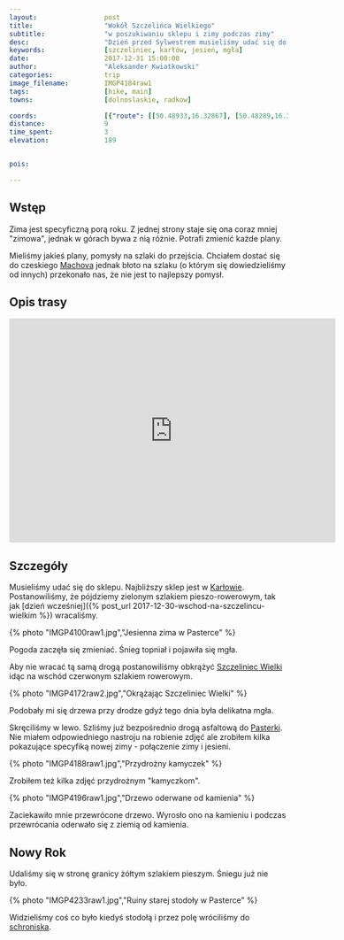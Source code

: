 ```yaml
---
layout:                 post
title:                  "Wokół Szczelińca Wielkiego"
subtitle:               "w poszukiwaniu sklepu i zimy podczas zimy"
desc:                   "Dzień przed Sylwestrem musieliśmy udać się do sklepu. Najbliższy był w Karłowie. Postanowiliśmy wrócić tak, aby okrążyć Szczeliniec Wielki."
keywords:               [szczeliniec, karłów, jesień, mgła]
date:                   2017-12-31 15:00:00
author:                 "Aleksander Kwiatkowski"
categories:             trip
image_filename:         IMGP4184raw1
tags:                   [hike, main]
towns:                  [dolnoslaskie, radkow]

coords:                 [{"route": [[50.48933,16.32867], [50.48289,16.32609], [50.47535,16.33802], [50.47655,16.35631], [50.48546,16.35107], [50.48846,16.34017], [50.48529,16.33056], [50.48939,16.32832]], "type": "hike"}]
distance:               9
time_spent:             3
elevation:              189


pois:

---
```


[wiki-machov]: https://pl.wikipedia.org/wiki/Machov
[wiki-karlow]: https://pl.wikipedia.org/wiki/Kar%C5%82%C3%B3w
[wiki-szczeliniec-wielki]: https://pl.wikipedia.org/wiki/Szczeliniec_Wielki
[wiki-pasterka-schronisko]: https://pl.wikipedia.org/wiki/Schronisko_PTTK_%E2%80%9EPasterka%E2%80%9D
[wiki-pasterka]: https://pl.wikipedia.org/wiki/Pasterka_(wojew%C3%B3dztwo_dolno%C5%9Bl%C4%85skie)

Wstęp
-----

Zima jest specyficzną porą roku. Z jednej strony staje się ona coraz mniej
"zimowa", jednak w górach bywa z nią różnie. Potrafi zmienić każde plany.

Mieliśmy jakieś plany, pomysły na szlaki do przejścia. Chciałem dostać się do
czeskiego [Machova][wiki-machov] jednak błoto na szlaku (o którym się dowiedzieliśmy
od innych) przekonało nas,
że nie jest to najlepszy pomysł.

Opis trasy
---------

<iframe height='405' width='590' frameborder='0' allowtransparency='true' scrolling='no' src='https://www.strava.com/activities/1338144158/embed/a67b0b28c7389345aae09a21e82fd17df2fb4c68'></iframe>

Szczegóły
---------

Musieliśmy udać się do sklepu. Najbliższy sklep jest w [Karłowie][wiki-karlow].
Postanowiliśmy, że pójdziemy zielonym szlakiem pieszo-rowerowym,
tak jak [dzień wcześniej]({% post_url 2017-12-30-wschod-na-szczelincu-wielkim %})
wracaliśmy.

{% photo "IMGP4100raw1.jpg","Jesienna zima w Pasterce" %}

Pogoda zaczęła się zmieniać. Śnieg topniał i pojawiła się mgła.

Aby nie wracać tą samą drogą postanowiliśmy obkrążyć [Szczeliniec Wielki][wiki-szczeliniec-wielki]
idąc na wschód czerwonym szlakiem rowerowym.

{% photo "IMGP4172raw2.jpg","Okrążając Szczeliniec Wielki" %}

Podobały mi się drzewa przy drodze gdyż tego dnia była delikatna mgła.

Skręciliśmy w lewo. Szliśmy już bezpośrednio drogą asfaltową do
[Pasterki][wiki-pasterka]. Nie miałem odpowiedniego nastroju na robienie zdjęć
ale zrobiłem kilka pokazujące specyfiką nowej zimy - połączenie zimy i jesieni.

{% photo "IMGP4188raw1.jpg","Przydrożny kamyczek" %}

Zrobiłem też kilka zdjęć przydrożnym "kamyczkom".

{% photo "IMGP4196raw1.jpg","Drzewo oderwane od kamienia" %}

Zaciekawiło mnie przewrócone drzewo. Wyrosło ono na kamieniu i podczas przewrócania
oderwało się z ziemią od kamienia.

Nowy Rok
--------

Udaliśmy się w stronę granicy żółtym szlakiem pieszym. Śniegu już nie było.

{% photo "IMGP4233raw1.jpg","Ruiny starej stodoły w Pasterce" %}

Widzieliśmy coś co było kiedyś stodołą i przez polę wróciliśmy do
[schroniska][wiki-pasterka-schronisko].
